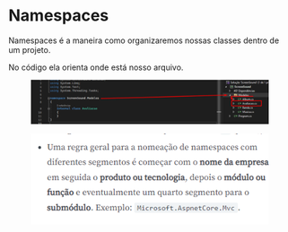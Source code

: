 # Namespaces

Namespaces é a maneira como organizaremos nossas classes dentro de um projeto.

No código ela orienta onde está nosso arquivo.

<div align="center" data-full-width="true">

<figure><img src=".gitbook/assets/image (1) (1) (1).png" alt=""><figcaption></figcaption></figure>

</div>

<figure><img src=".gitbook/assets/image (5).png" alt=""><figcaption></figcaption></figure>
